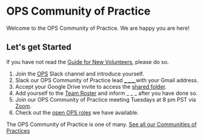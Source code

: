 # OPS Community of Practice 

Welcome to the OPS Community of Practice. We are happy you are here!

## Let's get Started

If you have not read the [Guide for New Volunteers](https://www.hackforla.org/getting-started), please do so.  

1. Join the [OPS](https://hackforla.slack.com/archives/CV7QGL66B) Slack channel and introduce yourself.
1. Slack our OPS Community of Practice lead [_ _ _ ]() with your Gmail address.
1. Accept your Google Drive invite to access the [shared folder](https://drive.google.com/drive/folders/1lO8k_0Z1UejkuRlNMYlUl2xlqgyBmvrF?usp=sharing).
1. Add yourself to the [Team Roster](https://docs.google.com/spreadsheets/d/1SBdwrwBa-XIV2LCLha4DDL5r_-VN5FPu82moVVbgYcY/edit?usp=sharing) and inform _ _ _ after you have done so.
1. Join our OPS Community of Practice meeting Tuesdays at 8 pm PST via [Zoom](https://us02web.zoom.us/j/86511112084?pwd=eTVjMnNPSlp6Ry9GQ1c4WHl3RlV5Zz09).
1. Check out the [open OPS roles](https://github.com/hackforla/product-management/projects/8) we have available.

The OPS Community of Practice is one of many.  [See all our Communities of Practices](https://github.com/hackforla/communities-of-practice/blob/main/README.md)
